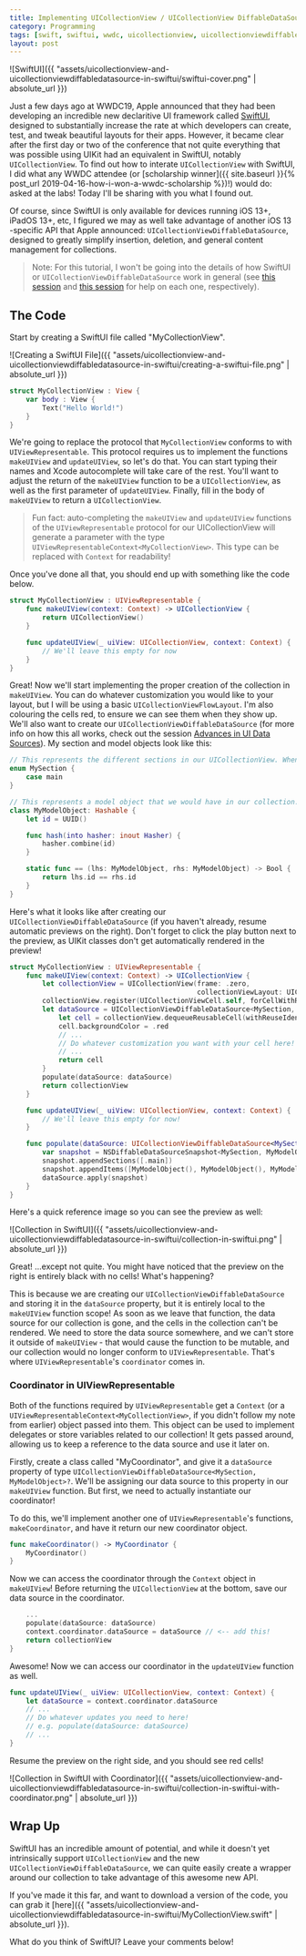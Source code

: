 ```yaml
---
title: Implementing UICollectionView / UICollectionView DiffableDataSource in SwiftUI
category: Programming
tags: [swift, swiftui, wwdc, uicollectionview, uicollectionviewdiffabledatasource]
layout: post
---
```


![SwiftUI]({{ "assets/uicollectionview-and-uicollectionviewdiffabledatasource-in-swiftui/swiftui-cover.png" | absolute_url }})

Just a few days ago at WWDC19, Apple announced that they had been developing an incredible new declaritive UI framework called [SwiftUI](https://developer.apple.com/xcode/swiftui), designed to substantially increase the rate at which developers can create, test, and tweak beautiful layouts for their apps. However, it became clear after the first day or two of the conference that not quite everything that was possible using UIKit had an equivalent in SwiftUI, notably `UICollectionView`. To find out how to interate `UICollectionView` with SwiftUI, I did what any WWDC attendee (or [scholarship winner]({{ site.baseurl }}{% post_url 2019-04-16-how-i-won-a-wwdc-scholarship %})!) would do: asked at the labs! Today I'll be sharing with you what I found out. <!--more-->

Of course, since SwiftUI is only available for devices running iOS 13+, iPadOS 13+, etc, I figured we may as well take advantage of another iOS 13 -specific API that Apple announced: `UICollectionViewDiffableDataSource`, designed to greatly simplify insertion, deletion, and general content management for collections.

> Note: For this tutorial, I won't be going into the details of how SwiftUI or `UICollectionViewDiffableDataSource` work in general (see [this session](https://developer.apple.com/videos/play/wwdc2019/204/) and [this session](https://developer.apple.com/videos/play/wwdc2019/220/) for help on each one, respectively).

## The Code

Start by creating a SwiftUI file called "MyCollectionView".

![Creating a SwiftUI File]({{ "assets/uicollectionview-and-uicollectionviewdiffabledatasource-in-swiftui/creating-a-swiftui-file.png" | absolute_url }})

```swift
struct MyCollectionView : View {
    var body : View {
        Text("Hello World!")
    }
}
```

We're going to replace the protocol that `MyCollectionView` conforms to with `UIViewRepresentable`. This protocol requires us to implement the functions `makeUIView` and `updateUIView`, so let's do that. You can start typing their names and Xcode autocomplete will take care of the rest. You'll want to adjust the return of the `makeUIView` function to be a `UICollectionView`, as well as the first parameter of `updateUIView`. Finally, fill in the body of `makeUIView` to return a `UICollectionView`.

> Fun fact: auto-completing the `makeUIView` and `updateUIView` functions of the `UIViewRepresentable` protocol for our UICollectionView will generate a parameter with the type `UIViewRepresentableContext<MyCollectionView>`. This type can be replaced with `Context` for readability!

Once you've done all that, you should end up with something like the code below.

```swift
struct MyCollectionView : UIViewRepresentable {
    func makeUIView(context: Context) -> UICollectionView {
        return UICollectionView()
    }

    func updateUIView(_ uiView: UICollectionView, context: Context) {
        // We'll leave this empty for now
    }
}
```

Great! Now we'll start implementing the proper creation of the collection in `makeUIView`. You can do whatever customization you would like to your layout, but I will be using a basic `UICollectionViewFlowLayout`. I'm also colouring the cells red, to ensure we can see them when they show up. We'll also want to create our `UICollectionViewDiffableDataSource` (for more info on how this all works, check out the session [Advances in UI Data Sources](https://developer.apple.com/videos/play/wwdc2019/220/)). My section and model objects look like this:

```swift
// This represents the different sections in our UICollectionView. When using UICollectionViewDiffableDataSource, the model must be Hashable (which enums already are)
enum MySection {
    case main
}

// This represents a model object that we would have in our collection. When using UICollectionViewDiffableDataSource, the model must be Hashable
class MyModelObject: Hashable {
    let id = UUID()

    func hash(into hasher: inout Hasher) {
        hasher.combine(id)
    }

    static func == (lhs: MyModelObject, rhs: MyModelObject) -> Bool {
        return lhs.id == rhs.id
    }
}
```

Here's what it looks like after creating our `UICollectionViewDiffableDataSource` (if you haven't already, resume automatic previews on the right). Don't forget to click the play button next to the preview, as UIKit classes don't get automatically rendered in the preview!

```swift
struct MyCollectionView : UIViewRepresentable {
    func makeUIView(context: Context) -> UICollectionView {
        let collectionView = UICollectionView(frame: .zero,
                                              collectionViewLayout: UICollectionViewFlowLayout())
        collectionView.register(UICollectionViewCell.self, forCellWithReuseIdentifier: "myCell")
        let dataSource = UICollectionViewDiffableDataSource<MySection, MyModelObject>(collectionView: collectionView) { collectionView, indexPath, myModelObject in
            let cell = collectionView.dequeueReusableCell(withReuseIdentifier: "myCell", for: indexPath)
            cell.backgroundColor = .red
            // ...
            // Do whatever customization you want with your cell here!
            // ...
            return cell
        }
        populate(dataSource: dataSource)
        return collectionView
    }

    func updateUIView(_ uiView: UICollectionView, context: Context) {
        // We'll leave this empty for now!
    }

    func populate(dataSource: UICollectionViewDiffableDataSource<MySection, MyModelObject>) {
        var snapshot = NSDiffableDataSourceSnapshot<MySection, MyModelObject>()
        snapshot.appendSections([.main])
        snapshot.appendItems([MyModelObject(), MyModelObject(), MyModelObject()])
        dataSource.apply(snapshot)
    }
}
```

Here's a quick reference image so you can see the preview as well:

![Collection in SwiftUI]({{ "assets/uicollectionview-and-uicollectionviewdiffabledatasource-in-swiftui/collection-in-swiftui.png" | absolute_url }})

Great! ...except not quite. You might have noticed that the preview on the right is entirely black with no cells! What's happening?

This is because we are creating our `UICollectionViewDiffableDataSource` and storing it in the `dataSource` property, but it is entirely local to the `makeUIView` function scope! As soon as we leave that function, the data source for our collection is gone, and the cells in the collection can't be rendered. We need to store the data source somewhere, and we can't store it outside of `makeUIView` - that would cause the function to be mutable, and our collection would no longer conform to `UIViewRepresentable`. That's where `UIViewRepresentable`'s `coordinator` comes in.

### Coordinator in UIViewRepresentable

Both of the functions required by `UIViewRepresentable` get a `Context` (or a `UIViewRepresentableContext<MyCollectionView>`, if you didn't follow my note from earlier) object passed into them. This object can be used to implement delegates or store variables related to our collection! It gets passed around, allowing us to keep a reference to the data source and use it later on.

Firstly, create a class called "MyCoordinator", and give it a `dataSource` property of type `UICollectionViewDiffableDataSource<MySection, MyModelObject>?`. We'll be assigning our data source to this property in our `makeUIView` function. But first, we need to actually instantiate our coordinator!

To do this, we'll implement another one of `UIViewRepresentable`'s functions, `makeCoordinator`, and have it return our new coordinator object.

```swift
func makeCoordinator() -> MyCoordinator {
    MyCoordinator()
}
```

Now we can access the coordinator through the `Context` object in `makeUIView`! Before returning the `UICollectionView` at the bottom, save our data source in the coordinator.

```swift
    ...
    populate(dataSource: dataSource)
    context.coordinator.dataSource = dataSource // <-- add this!
    return collectionView
}
```

Awesome! Now we can access our coordinator in the `updateUIView` function as well.

```swift
func updateUIView(_ uiView: UICollectionView, context: Context) {
    let dataSource = context.coordinator.dataSource
    // ...
    // Do whatever updates you need to here!
    // e.g. populate(dataSource: dataSource)
    // ...
}
```

Resume the preview on the right side, and you should see red cells!

![Collection in SwiftUI with Coordinator]({{ "assets/uicollectionview-and-uicollectionviewdiffabledatasource-in-swiftui/collection-in-swiftui-with-coordinator.png" | absolute_url }})

## Wrap Up

SwiftUI has an incredible amount of potential, and while it doesn't yet intrinsically support `UICollectionView` and the new `UICollectionViewDiffableDataSource`, we can quite easily create a wrapper around our collection to take advantage of this awesome new API.

If you've made it this far, and want to download a version of the code, you can grab it [here]({{ "assets/uicollectionview-and-uicollectionviewdiffabledatasource-in-swiftui/MyCollectionView.swift" | absolute_url }}).

What do you think of SwiftUI? Leave your comments below!
